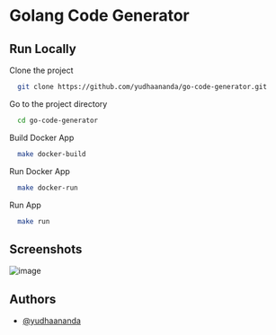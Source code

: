 
# Golang Code Generator




## Run Locally

Clone the project

```bash
  git clone https://github.com/yudhaananda/go-code-generator.git
```

Go to the project directory

```bash
  cd go-code-generator
```

Build Docker App

```bash
  make docker-build
```

Run Docker App

```bash
  make docker-run
```

Run App

```bash
  make run
```


## Screenshots

![image](https://user-images.githubusercontent.com/49031529/195752866-508c0efb-50f3-4c51-9204-531ade635b4d.png)

## Authors

- [@yudhaananda](https://github.com/yudhaananda)

